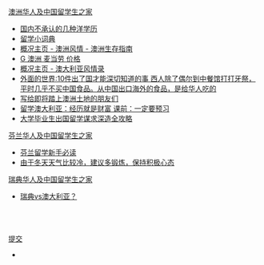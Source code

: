 
[澳洲华人及中国留学生之家](http://www.audiy.com/news/newindex.htm)
- [国内不承认的几种洋学历](http://www.audiy.com/news/new33.htm)
- [留学小词典](http://www.audiy.com/guidefile/guideindex.htm)
- [概况主页 - 澳洲风情 - 澳洲生存指南](http://www.audiy.com/news/new76.htm)
- [G 澳洲 麦当劳 价格](http://www.audiy.com/news/new48.htm)
- [概况主页 - 澳大利亚风情录](http://www.audiy.com/news/newindex06.htm)
- [外面的世界:10件出了国才能深切知道的事 西人除了偶尔到中餐馆打打牙祭，平时几乎不买中国食品。从中国出口海外的食品，是给华人吃的](http://www.audiy.com/pva/pva157.htm)
- [写给即将踏上澳洲土地的朋友们](http://www.audiy.com/pva/pva163.htm)
- [留学澳大利亚：经历就是财富 课前：一定要预习](http://www.audiy.com/pva/pva162.htm)
- [大学毕业生出国留学谋求深造全攻略](http://www.audiy.com/news/new77.htm)

[芬兰华人及中国留学生之家](http://www.kina.cc/fi/)
- [芬兰留学新手必读](http://www.kina.cc/cm/script/forum/view.asp?article_id=2623041)
- [由于冬天天气比较冷，建议多锻炼，保持积极心态](https://www.zhihu.com/question/28664166)

[瑞典华人及中国留学生之家](http://www.kina.cc/se/)
- [瑞典vs澳大利亚？](http://www.kina.cc/cm/script/forum/view.asp?article_id=4424042&Page=2)

<br><br><br>
[提交](http://web.archive.org/)

-
